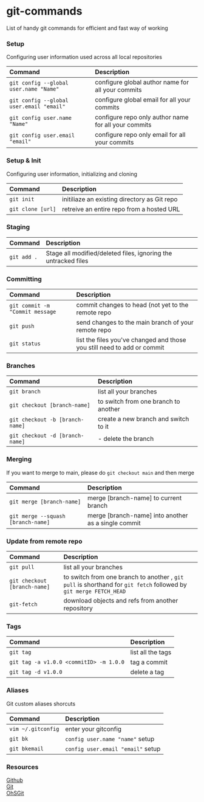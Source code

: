 # git-commands
List of handy git commands for efficient and fast way of working

### Setup
Configuring user information used across all local repositories

| Command      | Description | 
| :---        |    :----   |
| `git config --global user.name "Name"`    |  configure global author name for all your commits      |
| `git config --global user.email "email"`    |  configure global email for all your commits        |
| `git config user.name "Name"`    |  configure repo only author name for all your commits  |
| `git config user.email "email"`    |  configure repo only email for all your commits        |

### Setup & Init
Configuring user information, initializing and cloning 

| Command      | Description | 
| :---        |    :----   |
| `git init`     |  initiliaze an existing directory as Git repo        |
| `git clone [url]`     |  retreive an entire repo from a hosted URL          |


### Staging

| Command      | Description | 
| :---        |    :----   |
| `git add .`    |  Stage all modified/deleted files, ignoring the untracked files       |


### Committing 

| Command      | Description | 
| :---        |    :----   |
| `git commit -m "Commit message`   |  commit changes to head (not yet to the remote repo       |
| `git push`   |  send changes to the main branch of your remote repo        |
| `git status`   |  list the files you've changed and those you still need to add or commit        |


### Branches

| Command      | Description | 
| :---        |    :----   |
| `git branch`  |  list all your branches         |
| `git checkout [branch-name]`   |  to switch from one branch to another          |
| `git checkout -b [branch-name]`   |  create a new branch and switch to it         |
| `git checkout -d [branch-name]`  |   - delete the branch          |

### Merging
If you want to merge to main, please do `git checkout main` and then merge

| Command      | Description | 
| :---        |    :----   |
| `git merge [branch-name]`  |  merge [branch-name] to current branch         |
| `git merge --squash [branch-name]`   |  merge [branch-name] into another as a single commit        |

### Update from remote repo
| Command      | Description | 
| :---        |    :----   |
| `git pull`   |  list all your branches         |
| `git checkout [branch-name]`   |  to switch from one branch to another  , `git pull` is shorthand for `git fetch` followed by `git merge FETCH_HEAD`         |
| `git-fetch`   |  download objects and refs from another repository           | 

### Tags

| Command      | Description | 
| :---        |    :----   |
| `git tag`  |  list all the tags          |
| `git tag -a v1.0.0 <commitID> -m 1.0.0`    |   tag a commit           |
| `git tag -d v1.0.0`    |   delete a tag           |


### Aliases
Git custom aliases shorcuts 

| Command      | Description | 
| :---        |    :----   |
| `vim ~/.gitconfig`  |  enter your gitconfig          |
| `git bk`    |   `config user.name "name"` setup            |
| `git bkemail`    |   `config user.email "email"` setup            |



### Resources
[Github](https://education.github.com/git-cheat-sheet-education.pdf)  
[Git](https://git-scm.com/)  
[OhSGit](https://ohshitgit.com/)  
